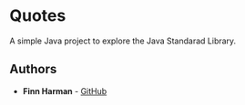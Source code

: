 # Quotes

A simple Java project to explore the Java Standarad Library. 

## Authors

* **Finn Harman** - [GitHub](https://github.com/finn-harman)
